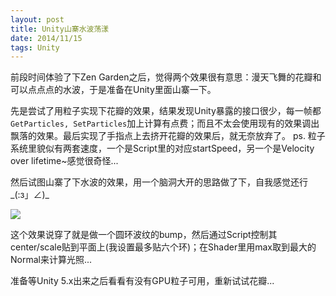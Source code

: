 ```yaml
---
layout: post
title: Unity山寨水波荡漾
date: 2014/11/15
tags: Unity
---
```


前段时间体验了下Zen Garden之后，觉得两个效果很有意思：漫天飞舞的花瓣和可以点点点的水波，于是准备在Unity里面山寨一下。

<!--more-->

先是尝试了用粒子实现下花瓣的效果，结果发现Unity暴露的接口很少，每一帧都`GetParticles, SetParticles`加上计算有点费；而且不太会使用现有的效果调出飘落的效果。最后实现了手指点上去挤开花瓣的效果后，就无奈放弃了。
ps. 粒子系统里貌似有两套速度，一个是Script里的对应startSpeed，另一个是Velocity over lifetime~感觉很奇怪...

然后试图山寨了下水波的效果，用一个脑洞大开的思路做了下，自我感觉还行\_(:з」∠)\_

![](/images/fakewater.gif)

这个效果说穿了就是做一个圆环波纹的bump，然后通过Script控制其center/scale贴到平面上(我设置最多贴六个环)；在Shader里用max取到最大的Normal来计算光照...

准备等Unity 5.x出来之后看看有没有GPU粒子可用，重新试试花瓣...